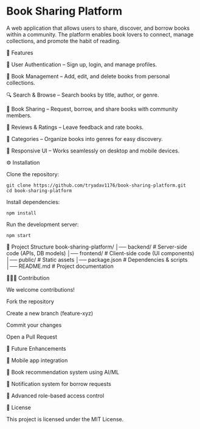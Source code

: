 # Book Sharing Platform

A web application that allows users to share, discover, and borrow books within a community. The platform enables book lovers to connect, manage collections, and promote the habit of reading.

🚀 Features

👤 User Authentication – Sign up, login, and manage profiles.

📖 Book Management – Add, edit, and delete books from personal collections.

🔍 Search & Browse – Search books by title, author, or genre.

🤝 Book Sharing – Request, borrow, and share books with community members.

📝 Reviews & Ratings – Leave feedback and rate books.

📂 Categories – Organize books into genres for easy discovery.

📱 Responsive UI – Works seamlessly on desktop and mobile devices.

⚙️ Installation

Clone the repository:
```
git clone https://github.com/tryadav1176/book-sharing-platform.git
cd book-sharing-platform
```

Install dependencies:
```
npm install
```

Run the development server:
```
npm start
```
📂 Project Structure
book-sharing-platform/
│── backend/        # Server-side code (APIs, DB models)
│── frontend/       # Client-side code (UI components)
│── public/         # Static assets
│── package.json    # Dependencies & scripts
│── README.md       # Project documentation

🧑‍🤝‍🧑 Contribution

We welcome contributions!

Fork the repository

Create a new branch (feature-xyz)

Commit your changes

Open a Pull Request

🌟 Future Enhancements

📲 Mobile app integration

📌 Book recommendation system using AI/ML

📧 Notification system for borrow requests

🔐 Advanced role-based access control

📜 License

This project is licensed under the MIT License.
